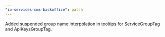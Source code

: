 ```yaml
---
"io-services-cms-backoffice": patch
---
```


Added suspended group name interpolation in tooltips for ServiceGroupTag and ApiKeysGroupTag.
